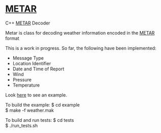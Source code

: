 # <a href="https://www.storage-b.com/c/572">METAR</a>
C++ <a href="https://en.wikipedia.org/wiki/METAR">METAR</a> Decoder

Metar is class for decoding weather information encoded in the <a href="https://en.wikipedia.org/wiki/METAR">METAR</a> format

This is a work in progress.  So far, the following have been implemented:
  * Message Type
  * Location Identifier
  * Date and Time of Report
  * Wind
  * Pressure
  * Temperature

Look <a href="https://github.com/jachappell/METAR/blob/master/example/main.cpp">here</a> to see an example.
 
To build the example:
$ cd example <br />
$ make -f weather.mak <br />

To build and run tests:
$ cd tests <br />
$ ./run_tests.sh <br />
